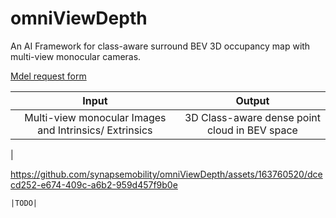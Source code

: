 
# omniViewDepth
An AI Framework for class-aware surround BEV 3D occupancy map with multi-view monocular cameras.

[Mdel request form](https://forms.gle/2JLW8mkCmrBkLmZw8)

|            Input      |            Output           |
|:--------------------------------------:|:--------------------------------------:|
|Multi-view monocular Images and Intrinsics/ Extrinsics | 3D Class-aware dense point cloud in BEV space | 
|     

https://github.com/synapsemobility/omniViewDepth/assets/163760520/dcecd252-e674-409c-a6b2-959d457f9b0e

    |TODO|
